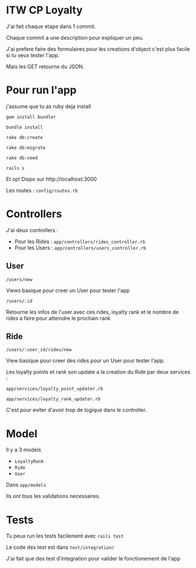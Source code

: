 # ITW CP Loyalty

J'ai fait chaque etape dans 1 commit.

Chaque commit a une description pour expliquer un peu.

J'ai prefere faire des formulaires pour les creations d'object c'est plus facile si tu veux tester l'app.

Mais les GET retourne du JSON.


# Pour run l'app

j'assume que tu as ruby deja install

`gem install bundler`

`bundle install`

`rake db:create`

`rake db:migrate`

`rake db:seed`

`rails s`

Et op! Dispo sur http://localhost:3000


Les routes : `config/routes.rb`

# Controllers

J'ai deux controllers :

* Pour les Rides : `app/controllers/rides_controller.rb`
* Pour les Users : `app/controllers/users_controller.rb`

## User

`/users/new`

Views basique pour creer un User pour tester l'app

`/users/:id`

Retourne les infos de l'user avec ces rides, loyalty rank et le nombre de rides a faire pour atteindre le prochain rank


## Ride

`/users/:user_id/rides/new`

View basique pour creer des rides pour un User pour tester l'app.

Les loyalty points et rank son update a la creation du Ride par deux
services :

`app/services/loyalty_point_updater.rb`

`app/services/loyalty_rank_updater.rb`

C'est pour eviter d'avoir trop de logique dans le controller.


# Model

Il y a 3 models

* `LoyaltyRank`
* `Ride`
* `User`

Dans `app/models`

Ils ont tous les validations necessaires.


# Tests

Tu peux run les tests facilement avec `rails test`

Le code des test est dans `test/integration/`

J'ai fait que des test d'integration pour valider le fonctionement de l'app
